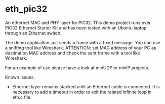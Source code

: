 # eth_pic32
An ethernet MAC and PHY layer for PIC32.
This demo project runs over PIC32 Ethernet Starter Kit and has been tested with an Ubuntu laptop through an Ethernet switch.

The demo application just sends a frame with a fixed message. You can use a sniffing tool like Wireshark. 
ATTENTION: set MAC address of your PC as destination MAC address and check the sent frame with a tool like Wireshark.

For an example of use please have a look at minUDP or minIP projects.

Known issues:
 - Ethernet layer remains stacked until an Ethernet cable is connected. It is necessary to add a timeout in order to exit the related infinite loop in eth.c file.
